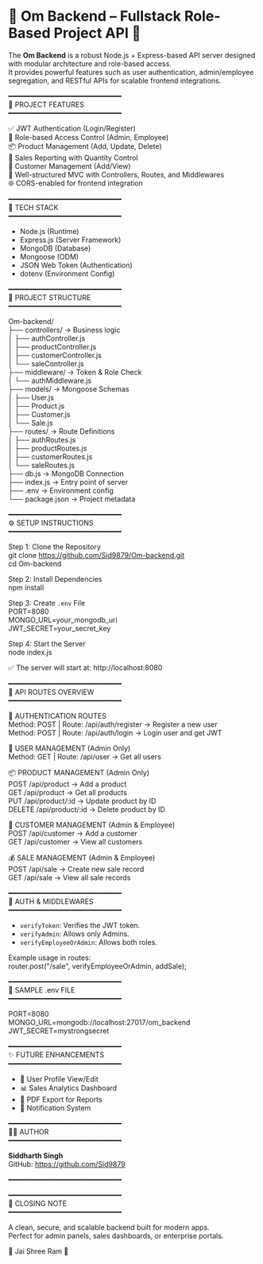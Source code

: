 # 🔱 Om Backend – Fullstack Role-Based Project API 🔧

The **Om Backend** is a robust Node.js + Express-based API server designed with modular architecture and role-based access.  
It provides powerful features such as user authentication, admin/employee segregation, and RESTful APIs for scalable frontend integrations.

━━━━━━━━━━━━━━━━━━━━━━━━━━━  
📌 PROJECT FEATURES  
━━━━━━━━━━━━━━━━━━━━━━━━━━━

✅ JWT Authentication (Login/Register)  
🔐 Role-based Access Control (Admin, Employee)  
📦 Product Management (Add, Update, Delete)  
🧾 Sales Reporting with Quantity Control  
👥 Customer Management (Add/View)  
📂 Well-structured MVC with Controllers, Routes, and Middlewares  
🌐 CORS-enabled for frontend integration  

━━━━━━━━━━━━━━━━━━━━━━━━━━━  
🧱 TECH STACK  
━━━━━━━━━━━━━━━━━━━━━━━━━━━

- Node.js (Runtime)  
- Express.js (Server Framework)  
- MongoDB (Database)  
- Mongoose (ODM)  
- JSON Web Token (Authentication)  
- dotenv (Environment Config)  

━━━━━━━━━━━━━━━━━━━━━━━━━━━  
📁 PROJECT STRUCTURE  
━━━━━━━━━━━━━━━━━━━━━━━━━━━

Om-backend/  
├── controllers/         → Business logic  
│   ├── authController.js  
│   ├── productController.js  
│   ├── customerController.js  
│   └── saleController.js  
├── middleware/          → Token & Role Check  
│   └── authMiddleware.js  
├── models/              → Mongoose Schemas  
│   ├── User.js  
│   ├── Product.js  
│   ├── Customer.js  
│   └── Sale.js  
├── routes/              → Route Definitions  
│   ├── authRoutes.js  
│   ├── productRoutes.js  
│   ├── customerRoutes.js  
│   └── saleRoutes.js  
├── db.js                → MongoDB Connection  
├── index.js             → Entry point of server  
├── .env                 → Environment config  
└── package.json         → Project metadata  

━━━━━━━━━━━━━━━━━━━━━━━━━━━  
⚙️ SETUP INSTRUCTIONS  
━━━━━━━━━━━━━━━━━━━━━━━━━━━

Step 1: Clone the Repository  
git clone https://github.com/Sid9879/Om-backend.git  
cd Om-backend  

Step 2: Install Dependencies  
npm install  

Step 3: Create `.env` File  
PORT=8080  
MONGO_URL=your_mongodb_uri  
JWT_SECRET=your_secret_key  

Step 4: Start the Server  
node index.js  

✅ The server will start at: http://localhost:8080  

━━━━━━━━━━━━━━━━━━━━━━━━━━━  
📡 API ROUTES OVERVIEW  
━━━━━━━━━━━━━━━━━━━━━━━━━━━

🔐 AUTHENTICATION ROUTES  
Method: POST | Route: /api/auth/register → Register a new user  
Method: POST | Route: /api/auth/login → Login user and get JWT  

👥 USER MANAGEMENT (Admin Only)  
Method: GET | Route: /api/user → Get all users  

📦 PRODUCT MANAGEMENT (Admin Only)  
POST   /api/product           → Add a product  
GET    /api/product           → Get all products  
PUT    /api/product/:id       → Update product by ID  
DELETE /api/product/:id       → Delete product by ID  

🧍 CUSTOMER MANAGEMENT (Admin & Employee)  
POST   /api/customer          → Add a customer  
GET    /api/customer          → View all customers  

💰 SALE MANAGEMENT (Admin & Employee)  
POST   /api/sale              → Create new sale record  
GET    /api/sale              → View all sale records  

━━━━━━━━━━━━━━━━━━━━━━━━━━━  
🔐 AUTH & MIDDLEWARES  
━━━━━━━━━━━━━━━━━━━━━━━━━━━

- `verifyToken`: Verifies the JWT token.  
- `verifyAdmin`: Allows only Admins.  
- `verifyEmployeeOrAdmin`: Allows both roles.  

Example usage in routes:  
router.post("/sale", verifyEmployeeOrAdmin, addSale);  

━━━━━━━━━━━━━━━━━━━━━━━━━━━  
📂 SAMPLE .env FILE  
━━━━━━━━━━━━━━━━━━━━━━━━━━━

PORT=8080  
MONGO_URL=mongodb://localhost:27017/om_backend  
JWT_SECRET=mystrongsecret  

━━━━━━━━━━━━━━━━━━━━━━━━━━━  
✨ FUTURE ENHANCEMENTS  
━━━━━━━━━━━━━━━━━━━━━━━━━━━

- 🧑 User Profile View/Edit  
- 📊 Sales Analytics Dashboard  
- 🧾 PDF Export for Reports  
- 🔔 Notification System  

━━━━━━━━━━━━━━━━━━━━━━━━━━━  
👨‍💻 AUTHOR  
━━━━━━━━━━━━━━━━━━━━━━━━━━━

**Siddharth Singh**  
GitHub: https://github.com/Sid9879  

━━━━━━━━━━━━━━━━━━━━━━━━━━━  

━━━━━━━━━━━━━━━━━━━━━━━━━━━  
🙏 CLOSING NOTE  
━━━━━━━━━━━━━━━━━━━━━━━━━━━

A clean, secure, and scalable backend built for modern apps.  
Perfect for admin panels, sales dashboards, or enterprise portals.  

🔱 Jai Shree Ram 🔱
